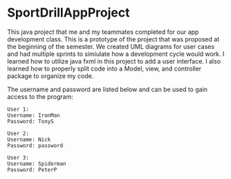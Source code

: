 # SportDrillAppProject

This java project that me and my teammates completed for our app development class. This is a prototype of the project that was proposed at the beginning of the semester. We created UML diagrams for user cases and had multiple sprints to simiulate how a development cycle would work.
I learned how to utilize java fxml in this project to add a user interface. I also learned how to properly split code into a Model, view, and controller package to organize my code. 

The username and password are listed below and can be used to gain access to the program:

	User 1:
	Username: IronMan
	Password: TonyS

	User 2:
	Username: Nick
	Password: password

	User 3:
	Username: Spiderman
	Password: PeterP